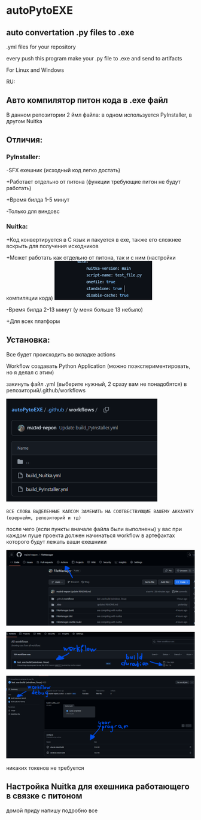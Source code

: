 # autoPytoEXE
## auto convertation .py files to .exe

.yml files for your repository

every push this program make your .py file to .exe and send to artifacts

For Linux and Windows


RU:
## Авто компилятор питон кода в .ехе файл

В данном репозитории 2 ймл файла: в одном используется PyInstaller, в другом Nuitka

## Отличия:

### PyInstaller: 
-SFX ехешник (исходный код легко достать)

+Работает отдельно от питона (функции требующие питон не будут работать)

+Время билда 1-5 минут

-Только для виндовс

### Nuitka:
+Код конвертируется в С язык и пакуется в ехе, также его сложнее вскрыть для получения исходников

+Может работать как отдельно от питона, так и с ним
(настройки компиляции кода)
![standalone](https://github.com/ma3rd-nepon/autoPytoEXE/blob/main/auto_compiling_to_exe/standalone.png)

-Время билда 2-13 минут (у меня больше 13 небыло)

+Для всех платформ

## Установка:

Все будет происходить во вкладке actions

Workflow создавать Python Application (можно поэкспериментировать, но я делал с этим)

закинуть файл .yml (выберите нужный, 2 сразу вам не понадобятся) в репозиторий/.github/workflows

![ymls](https://github.com/ma3rd-nepon/autoPytoEXE/blob/main/auto_compiling_to_exe/ymls.png)

`ВСЕ СЛОВА ВЫДЕЛЕННЫЕ КАПСОМ ЗАМЕНИТЬ НА СООТВЕСТВУЮЩИЕ ВАШЕМУ АККАУНТУ (юзернейм, репозиторий и тд)`

после чего (если пункты вначале файла были выполнены) у вас при каждом пуше проекта должен начинаться workflow в артефактах которого будут лежать ваши exeшники

![actions](https://github.com/ma3rd-nepon/autoPytoEXE/blob/main/auto_compiling_to_exe/actions.png)

![workflows](https://github.com/ma3rd-nepon/autoPytoEXE/blob/main/auto_compiling_to_exe/workflows.png)

![artifacts](https://github.com/ma3rd-nepon/autoPytoEXE/blob/main/auto_compiling_to_exe/artifacts.png)

никаких токенов не требуется

## Настройка Nuitka для ехешника работающего в связке с питоном

домой приду напишу подробно все

